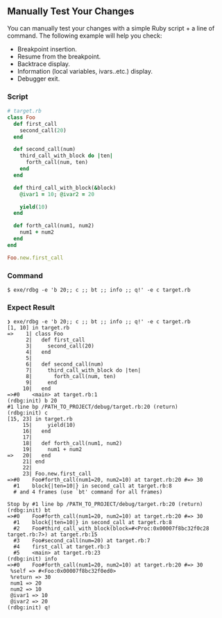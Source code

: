 ## Manually Test Your Changes

You can manually test your changes with a simple Ruby script + a line of command. The following example will help you check:

- Breakpoint insertion.
- Resume from the breakpoint.
- Backtrace display.
- Information (local variables, ivars..etc.) display.
- Debugger exit.


### Script

```ruby
# target.rb
class Foo
  def first_call
    second_call(20)
  end

  def second_call(num)
    third_call_with_block do |ten|
      forth_call(num, ten)
    end
  end

  def third_call_with_block(&block)
    @ivar1 = 10; @ivar2 = 20

    yield(10)
  end

  def forth_call(num1, num2)
    num1 + num2
  end
end

Foo.new.first_call
```

### Command

```
$ exe/rdbg -e 'b 20;; c ;; bt ;; info ;; q!' -e c target.rb
```

### Expect Result

```
❯ exe/rdbg -e 'b 20;; c ;; bt ;; info ;; q!' -e c target.rb
[1, 10] in target.rb
=>    1| class Foo
      2|   def first_call
      3|     second_call(20)
      4|   end
      5|
      6|   def second_call(num)
      7|     third_call_with_block do |ten|
      8|       forth_call(num, ten)
      9|     end
     10|   end
=>#0    <main> at target.rb:1
(rdbg:init) b 20
#1 line bp /PATH_TO_PROJECT/debug/target.rb:20 (return)
(rdbg:init) c
[15, 23] in target.rb
     15|     yield(10)
     16|   end
     17|
     18|   def forth_call(num1, num2)
     19|     num1 + num2
=>   20|   end
     21| end
     22|
     23| Foo.new.first_call
=>#0    Foo#forth_call(num1=20, num2=10) at target.rb:20 #=> 30
  #1    block{|ten=10|} in second_call at target.rb:8
  # and 4 frames (use `bt' command for all frames)

Stop by #1 line bp /PATH_TO_PROJECT/debug/target.rb:20 (return)
(rdbg:init) bt
=>#0    Foo#forth_call(num1=20, num2=10) at target.rb:20 #=> 30
  #1    block{|ten=10|} in second_call at target.rb:8
  #2    Foo#third_call_with_block(block=#<Proc:0x00007f8bc32f0c28 target.rb:7>) at target.rb:15
  #3    Foo#second_call(num=20) at target.rb:7
  #4    first_call at target.rb:3
  #5    <main> at target.rb:23
(rdbg:init) info
=>#0    Foo#forth_call(num1=20, num2=10) at target.rb:20 #=> 30
 %self => #<Foo:0x00007f8bc32f0ed0>
 %return => 30
 num1 => 20
 num2 => 10
 @ivar1 => 10
 @ivar2 => 20
(rdbg:init) q!
```
